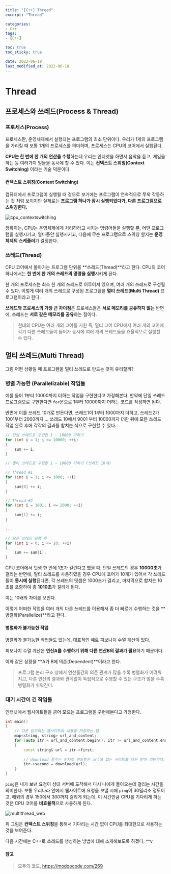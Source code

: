 ```yaml
---
title: "[C++] Thread"
excerpt: "Thread"

categories:
- C++
tags:
- [C++]

toc: true
toc_sticky: true

date: 2022-06-18
last_modified_at: 2022-06-18
---
```

# Thread

## 프로세스와 쓰레드(Process & Thread)

### 프로세스(Process)

프로세스란, 운영체제에서 실행되는 프로그램의 최소 단위이다. 우리가 1개의 프로그램을 가리킬 때 보통 1개의 프로세스를 의미하며,  프로세스는 CPU의 코어에서 실행된다.

**CPU는 한 번에 한 개의 연산을 수행**하는데 우리는 인터넷을 하면서 음악을 듣고, 게임을 하는 등 여러가지 일들을 동시에 할 수 있다. 이는 **컨텍스트 스위칭(Context Switching)** 이라는 기술 덕분이다.

#### 컨텍스트 스위칭(Context Switching)

컴퓨터에서 프로그램이 실행될 때 겉으로 보기에는 프로그램이 연속적으로 쭈욱 작동하는 것 처럼 보이지만 실제로는 **프로그램 하나가 잠시 실행되었다가, 다른 프로그램으로 스위칭한다.**

![cpu_contextswitching](https://user-images.githubusercontent.com/57252713/174427077-eec3facf-80c2-4c3d-a159-44f4a503d103.png)

정확히는, CPU는 운영체제에게 처리하라고 시키는 명령어들을 실행할 뿐, 어떤 프로그램을 실행시키고, 얼마동안 실행시키고, 다음에 무슨 프로그램으로 스위칭 할지는 **운영체제의 스케줄러**가 결정한다.



### 쓰레드(Thread)

CPU 코어에서 돌아가는 프로그램 단위를 **쓰레드(Thread)**라고 한다. CPU의 코어 하나에서는 **한 번에 한 개의 쓰레드의 명령을 실행**시키게 된다.

한 개의 프로세스는 최소 한 개의 쓰레드로 이루어져 있으며, 여러 개의 쓰레드로 구성될 수 있다. 이렇게 여러 개의 쓰레드로 구성된 프로그램을 **멀티 쓰레드(Multi Thread)** 프로그램이라고 한다.

**쓰레드와 프로세스의 가장 큰 차이점**은 프로세스들은 **서로 메모리를 공유하지 않는** 반면에, 쓰레드는 **서로 같은 메모리를 공유**하는 점이다.



> 현대의 CPU는 여러 개의 코어를 지원 즉, 멀티 코어 CPU에서 여러 개의 코어에 각기 다른 쓰레드들이 들어가 동시에 여러 개의 쓰레드들을 효율적으로 실행할 수 있다.



## 멀티 쓰레드(Multi Thread)

그럼 어떤 상황일 때 프로그램을 멀티 쓰레드로 만드는 것이 유리할까?

### 병렬 가능한 (Parallelizable) 작업들

예를 들어 1부터 10000까지 더하는 작업을 구현한다고 가정해본다. 만약에 단일 쓰레드 프로그램으로 구현한다면 `for`문으로 1부터 10000까지 더하는 코드를 작성하면 된다.

반면에 이를 쓰레드 10개로 만든다면, 쓰레드1이 1부터 1000까지 더하고, 쓰레드2가 1001부터 2000까지 ... 쓰레드 10에서 9001 부터 10000까지 더한 뒤에 모든 쓰레드 작업 완료 후에 각각의 결과를 합치는 식으로 구현할 수 있다.

```cpp
// 단일 쓰레드로 구현한 1 ~ 10000 더하기
for (int i = 1; i <= 10000; ++i)
{
    sum += i;
}

// 멀티 쓰레드로 구현한 1 ~ 10000 더하기 (쓰레드 10개)

// Thread #1
for (int i = 1; i <= 1000; ++i)
{
    sum[0] += i;
}

// Thread #2
for (int i = 1001; i <= 2000; ++i)
{
    sum[1] += i;
}

...
    
// 모든 쓰레드 실행 후
for (int i = 0; i <= 10; ++i)
{
    sum += sum[i];
}
```

CPU 코어에서 덧셈 한 번에 1초가 걸린다고 했을 때, 단일 쓰레드의 경우 **10000초**가 걸리는 반면에, 멀티 쓰레드를 사용하였을 경우 CPU에 코어가 10개가 있어서 각 쓰레드들이 **동시에 실행**된다면, 각 쓰레드의 덧셈은 1000초가 걸리고, 마지막으로 합치는 10초를 포함하여 총 **1010초**가 걸리게 된다.

이는 10배의 차이를 보인다.

이렇게 어떠한 작업을 여러 개의 다른 쓰레드를 이용해서 좀 더 빠르게 수행하는 것을 **병렬화(Parallelize)**라고 한다.



#### 병렬화가 불가능한 작업

병렬화가 불가능한 작업들도 있는데, 대표적인 예로 피보나치 수열 계산이 있다.

피보나치 수열 계산은 **연산A를 수행하기 위해 다른 연산B의 결과가 필요**하기 때문이다.

이와 같은 상황을 **A가 B에 의존(Dependent)**이라고 한다.

> 프로그램 논리 구조 상에서 연산들간의 의존 관계가 많을 수록 병렬화가 어려워지고, 다른 연산의 결과와 관계없이 독립적으로 수행할 수 있는 구조가 많을 수록 병렬화가 쉬워진다.



### 대기 시간이 긴 작업들

인터넷에서 웹사이트들을 긁어 모으는 프로그램을 구현해본다고 가정한다.

```cpp
int main()
{
    // 다운 받으려는 웹사이트와 내용을 저장하는 맵
    map<string, string> url_and_content;
    for (auto itr = url_and_content.begin(); itr != url_and_content.end(); ++itr)
    {
        const string& url = itr->first;
        
        // download 함수는 인자로 전달받은 url에 있는 사이트를 다운 받아 리턴한다.
        itr->second = download(url);
    }
}
```

`ping`은 내가 보낸 요청이 상대 서버에 도착해서 다시 나에게 돌아오는데 걸리는 시간을 의미한다. 보통 우리나라 안에서 웹사이트에 요청을 보낼 시에 `ping`이 30밀리초 정도이고, 해외의 경우 150에서 300까지 걸리게 되는데, 이 시간만큼 CPU를 기다리게 하는 것은 CPU 코어를 **비효율적**으로 사용하게 된다.

![multithread_web](https://user-images.githubusercontent.com/57252713/174428841-e59de7da-a1f0-4e13-90e9-feed0bacef55.png)

위 그림은 **컨텍스트 스위칭**을 통해서 기다리는 시간 없이 CPU를 최대한으로 사용하는 것을 보여준다.



다음 시간에는 C++로 쓰레드를 생성하는 방법에 대해 소개해보도록 하겠다. ^^v



#### 참고

> 모두의 코드, <https://modoocode.com/269>
>

